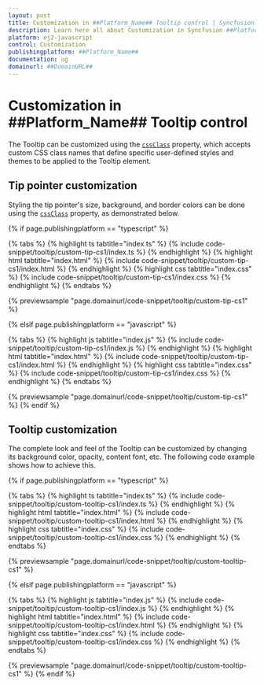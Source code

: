 ```yaml
---
layout: post
title: Customization in ##Platform_Name## Tooltip control | Syncfusion
description: Learn here all about Customization in Syncfusion ##Platform_Name## Tooltip control of Syncfusion Essential JS 2 and more.
platform: ej2-javascript
control: Customization
publishingplatform: ##Platform_Name##
documentation: ug
domainurl: ##DomainURL##
---
```


# Customization in ##Platform_Name## Tooltip control

The Tooltip can be customized using the [`cssClass`](../api/tooltip#cssclass) property, which accepts custom CSS class names that define specific user-defined styles and themes to be applied to the Tooltip element.

## Tip pointer customization

Styling the tip pointer's size, background, and border colors can be done using the [`cssClass`](../api/tooltip#cssclass) property, as demonstrated below.

{% if page.publishingplatform == "typescript" %}

 {% tabs %}
{% highlight ts tabtitle="index.ts" %}
{% include code-snippet/tooltip/custom-tip-cs1/index.ts %}
{% endhighlight %}
{% highlight html tabtitle="index.html" %}
{% include code-snippet/tooltip/custom-tip-cs1/index.html %}
{% endhighlight %}
{% highlight css tabtitle="index.css" %}
{% include code-snippet/tooltip/custom-tip-cs1/index.css %}
{% endhighlight %}
{% endtabs %}

{% previewsample "page.domainurl/code-snippet/tooltip/custom-tip-cs1" %}

{% elsif page.publishingplatform == "javascript" %}

{% tabs %}
{% highlight js tabtitle="index.js" %}
{% include code-snippet/tooltip/custom-tip-cs1/index.js %}
{% endhighlight %}
{% highlight html tabtitle="index.html" %}
{% include code-snippet/tooltip/custom-tip-cs1/index.html %}
{% endhighlight %}
{% highlight css tabtitle="index.css" %}
{% include code-snippet/tooltip/custom-tip-cs1/index.css %}
{% endhighlight %}
{% endtabs %}

{% previewsample "page.domainurl/code-snippet/tooltip/custom-tip-cs1" %}
{% endif %}

## Tooltip customization

The complete look and feel of the Tooltip can be customized by changing its background color, opacity, content font, etc. The following code example shows how to achieve this.

{% if page.publishingplatform == "typescript" %}

{% tabs %}
{% highlight ts tabtitle="index.ts" %}
{% include code-snippet/tooltip/custom-tooltip-cs1/index.ts %}
{% endhighlight %}
{% highlight html tabtitle="index.html" %}
{% include code-snippet/tooltip/custom-tooltip-cs1/index.html %}
{% endhighlight %}
{% highlight css tabtitle="index.css" %}
{% include code-snippet/tooltip/custom-tooltip-cs1/index.css %}
{% endhighlight %}
{% endtabs %}
        
{% previewsample "page.domainurl/code-snippet/tooltip/custom-tooltip-cs1" %}

{% elsif page.publishingplatform == "javascript" %}

{% tabs %}
{% highlight js tabtitle="index.js" %}
{% include code-snippet/tooltip/custom-tooltip-cs1/index.js %}
{% endhighlight %}
{% highlight html tabtitle="index.html" %}
{% include code-snippet/tooltip/custom-tooltip-cs1/index.html %}
{% endhighlight %}
{% highlight css tabtitle="index.css" %}
{% include code-snippet/tooltip/custom-tooltip-cs1/index.css %}
{% endhighlight %}
{% endtabs %}

{% previewsample "page.domainurl/code-snippet/tooltip/custom-tooltip-cs1" %}
{% endif %}